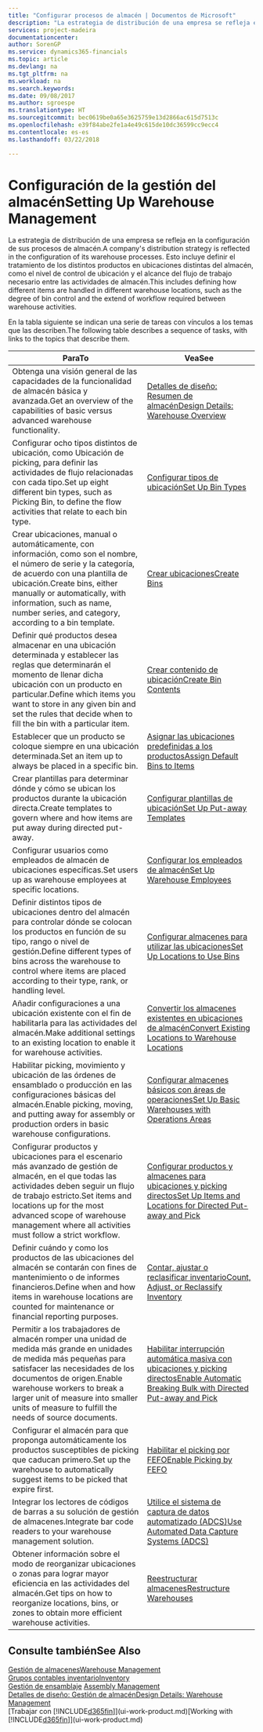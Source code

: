 ```yaml
---
title: "Configurar procesos de almacén | Documentos de Microsoft"
description: "La estrategia de distribución de una empresa se refleja en la configuración de sus procesos de almacén. Esto incluye definir el tratamiento de los distintos productos en ubicaciones distintas del almacén, como el nivel de control de ubicación y el alcance del flujo de trabajo necesario entre las actividades de almacén."
services: project-madeira
documentationcenter: 
author: SorenGP
ms.service: dynamics365-financials
ms.topic: article
ms.devlang: na
ms.tgt_pltfrm: na
ms.workload: na
ms.search.keywords: 
ms.date: 09/08/2017
ms.author: sgroespe
ms.translationtype: HT
ms.sourcegitcommit: bec0619be0a65e3625759e13d2866ac615d7513c
ms.openlocfilehash: e39f84abe2fe1a4e49c615de10dc36599cc9ecc4
ms.contentlocale: es-es
ms.lasthandoff: 03/22/2018

---
```

# <a name="setting-up-warehouse-management"></a><span data-ttu-id="3cfff-104">Configuración de la gestión del almacén</span><span class="sxs-lookup"><span data-stu-id="3cfff-104">Setting Up Warehouse Management</span></span>
<span data-ttu-id="3cfff-105">La estrategia de distribución de una empresa se refleja en la configuración de sus procesos de almacén.</span><span class="sxs-lookup"><span data-stu-id="3cfff-105">A company's distribution strategy is reflected in the configuration of its warehouse processes.</span></span> <span data-ttu-id="3cfff-106">Esto incluye definir el tratamiento de los distintos productos en ubicaciones distintas del almacén, como el nivel de control de ubicación y el alcance del flujo de trabajo necesario entre las actividades de almacén.</span><span class="sxs-lookup"><span data-stu-id="3cfff-106">This includes defining how different items are handled in different warehouse locations, such as the degree of bin control and the extend of workflow required between warehouse activities.</span></span>  

 <span data-ttu-id="3cfff-107">En la tabla siguiente se indican una serie de tareas con vínculos a los temas que las describen.</span><span class="sxs-lookup"><span data-stu-id="3cfff-107">The following table describes a sequence of tasks, with links to the topics that describe them.</span></span>   

|<span data-ttu-id="3cfff-108">**Para**</span><span class="sxs-lookup"><span data-stu-id="3cfff-108">**To**</span></span>|<span data-ttu-id="3cfff-109">**Vea**</span><span class="sxs-lookup"><span data-stu-id="3cfff-109">**See**</span></span>|  
|------------|-------------|  
|<span data-ttu-id="3cfff-110">Obtenga una visión general de las capacidades de la funcionalidad de almacén básica y avanzada.</span><span class="sxs-lookup"><span data-stu-id="3cfff-110">Get an overview of the capabilities of basic versus advanced warehouse functionality.</span></span>|[<span data-ttu-id="3cfff-111">Detalles de diseño: Resumen de almacén</span><span class="sxs-lookup"><span data-stu-id="3cfff-111">Design Details: Warehouse Overview</span></span>](design-details-warehouse-overview.md)|  
|<span data-ttu-id="3cfff-112">Configurar ocho tipos distintos de ubicación, como Ubicación de picking, para definir las actividades de flujo relacionadas con cada tipo.</span><span class="sxs-lookup"><span data-stu-id="3cfff-112">Set up eight different bin types, such as Picking Bin, to define the flow activities that relate to each bin type.</span></span>|[<span data-ttu-id="3cfff-113">Configurar tipos de ubicación</span><span class="sxs-lookup"><span data-stu-id="3cfff-113">Set Up Bin Types</span></span>](warehouse-how-to-set-up-bin-types.md)|  
|<span data-ttu-id="3cfff-114">Crear ubicaciones, manual o automáticamente, con información, como son el nombre, el número de serie y la categoría, de acuerdo con una plantilla de ubicación.</span><span class="sxs-lookup"><span data-stu-id="3cfff-114">Create bins, either manually or automatically, with information, such as name, number series, and category, according to a bin template.</span></span>|[<span data-ttu-id="3cfff-115">Crear ubicaciones</span><span class="sxs-lookup"><span data-stu-id="3cfff-115">Create Bins</span></span>](warehouse-how-to-create-individual-bins.md)|  
|<span data-ttu-id="3cfff-116">Definir qué productos desea almacenar en una ubicación determinada y establecer las reglas que determinarán el momento de llenar dicha ubicación con un producto en particular.</span><span class="sxs-lookup"><span data-stu-id="3cfff-116">Define which items you want to store in any given bin and set the rules that decide when to fill the bin with a particular item.</span></span>|[<span data-ttu-id="3cfff-117">Crear contenido de ubicación</span><span class="sxs-lookup"><span data-stu-id="3cfff-117">Create Bin Contents</span></span>](warehouse-how-to-set-up-bin-contents.md)|  
|<span data-ttu-id="3cfff-118">Establecer que un producto se coloque siempre en una ubicación determinada.</span><span class="sxs-lookup"><span data-stu-id="3cfff-118">Set an item up to always be placed in a specific bin.</span></span>|[<span data-ttu-id="3cfff-119">Asignar las ubicaciones predefinidas a los productos</span><span class="sxs-lookup"><span data-stu-id="3cfff-119">Assign Default Bins to Items</span></span>](warehouse-how-to-assign-default-bins-to-items.md)|
|<span data-ttu-id="3cfff-120">Crear plantillas para determinar dónde y cómo se ubican los productos durante la ubicación directa.</span><span class="sxs-lookup"><span data-stu-id="3cfff-120">Create templates to govern where and how items are put away during directed put-away.</span></span>|[<span data-ttu-id="3cfff-121">Configurar plantillas de ubicación</span><span class="sxs-lookup"><span data-stu-id="3cfff-121">Set Up Put-away Templates</span></span>](warehouse-how-to-set-up-put-away-templates.md)|
|<span data-ttu-id="3cfff-122">Configurar usuarios como empleados de almacén de ubicaciones específicas.</span><span class="sxs-lookup"><span data-stu-id="3cfff-122">Set users up as warehouse employees at specific locations.</span></span>|[<span data-ttu-id="3cfff-123">Configurar los empleados de almacén</span><span class="sxs-lookup"><span data-stu-id="3cfff-123">Set Up Warehouse Employees</span></span>](warehouse-how-to-set-up-warehouse-employees.md)|
|<span data-ttu-id="3cfff-124">Definir distintos tipos de ubicaciones dentro del almacén para controlar dónde se colocan los productos en función de su tipo, rango o nivel de gestión.</span><span class="sxs-lookup"><span data-stu-id="3cfff-124">Define different types of bins across the warehouse to control where items are placed according to their type, rank, or handling level.</span></span>|[<span data-ttu-id="3cfff-125">Configurar almacenes para utilizar las ubicaciones</span><span class="sxs-lookup"><span data-stu-id="3cfff-125">Set Up Locations to Use Bins</span></span>](warehouse-how-to-set-up-locations-to-use-bins.md)|
|<span data-ttu-id="3cfff-126">Añadir configuraciones a una ubicación existente con el fin de habilitarla para las actividades del almacén.</span><span class="sxs-lookup"><span data-stu-id="3cfff-126">Make additional settings to an existing location to enable it for warehouse activities.</span></span>|[<span data-ttu-id="3cfff-127">Convertir los almacenes existentes en ubicaciones de almacén</span><span class="sxs-lookup"><span data-stu-id="3cfff-127">Convert Existing Locations to Warehouse Locations</span></span>](warehouse-how-to-convert-existing-locations-to-warehouse-locations.md)|
|<span data-ttu-id="3cfff-128">Habilitar picking, movimiento y ubicación de las órdenes de ensamblado o producción en las configuraciones básicas del almacén.</span><span class="sxs-lookup"><span data-stu-id="3cfff-128">Enable picking, moving, and putting away for assembly or production orders in basic warehouse configurations.</span></span>|[<span data-ttu-id="3cfff-129">Configurar almacenes básicos con áreas de operaciones</span><span class="sxs-lookup"><span data-stu-id="3cfff-129">Set Up Basic Warehouses with Operations Areas</span></span>](warehouse-how-to-set-up-basic-warehouses-with-operations-areas.md)|  
|<span data-ttu-id="3cfff-130">Configurar productos y ubicaciones para el escenario más avanzado de gestión de almacén, en el que todas las actividades deben seguir un flujo de trabajo estricto.</span><span class="sxs-lookup"><span data-stu-id="3cfff-130">Set items and locations up for the most advanced scope of warehouse management where all activities must follow a strict workflow.</span></span>|[<span data-ttu-id="3cfff-131">Configurar productos y almacenes para ubicaciones y picking directos</span><span class="sxs-lookup"><span data-stu-id="3cfff-131">Set Up Items and Locations for Directed Put-away and Pick</span></span>](warehouse-how-to-set-up-items-for-directed-put-away-and-pick.md)|  
|<span data-ttu-id="3cfff-132">Definir cuándo y como los productos de las ubicaciones del almacén se contarán con fines de mantenimiento o de informes financieros.</span><span class="sxs-lookup"><span data-stu-id="3cfff-132">Define when and how items in warehouse locations are counted for maintenance or financial reporting purposes.</span></span>|[<span data-ttu-id="3cfff-133">Contar, ajustar o reclasificar inventario</span><span class="sxs-lookup"><span data-stu-id="3cfff-133">Count, Adjust, or Reclassify Inventory</span></span>](inventory-how-count-adjust-reclassify.md)|
|<span data-ttu-id="3cfff-134">Permitir a los trabajadores de almacén romper una unidad de medida más grande en unidades de medida más pequeñas para satisfacer las necesidades de los documentos de origen.</span><span class="sxs-lookup"><span data-stu-id="3cfff-134">Enable warehouse workers to break a larger unit of measure into smaller units of measure to fulfill the needs of source documents.</span></span>|[<span data-ttu-id="3cfff-135">Habilitar interrupción automática masiva con ubicaciones y picking directos</span><span class="sxs-lookup"><span data-stu-id="3cfff-135">Enable Automatic Breaking Bulk with Directed Put-away and Pick</span></span>](warehouse-enable-automatic-breaking-bulk-with-directed-put-away-and-pick.md)|  
|<span data-ttu-id="3cfff-136">Configurar el almacén para que proponga automáticamente los productos susceptibles de picking que caducan primero.</span><span class="sxs-lookup"><span data-stu-id="3cfff-136">Set up the warehouse to automatically suggest items to be picked that expire first.</span></span>|[<span data-ttu-id="3cfff-137">Habilitar el picking por FEFO</span><span class="sxs-lookup"><span data-stu-id="3cfff-137">Enable Picking by FEFO</span></span>](warehouse-picking-by-fefo.md)|
|<span data-ttu-id="3cfff-138">Integrar los lectores de códigos de barras a su solución de gestión de almacenes.</span><span class="sxs-lookup"><span data-stu-id="3cfff-138">Integrate bar code readers to your warehouse management solution.</span></span>|[<span data-ttu-id="3cfff-139">Utilice el sistema de captura de datos automatizado (ADCS)</span><span class="sxs-lookup"><span data-stu-id="3cfff-139">Use Automated Data Capture Systems (ADCS)</span></span>](warehouse-use-automated-data-capture-systems-adcs.md)|  
|<span data-ttu-id="3cfff-140">Obtener información sobre el modo de reorganizar ubicaciones o zonas para lograr mayor eficiencia en las actividades del almacén.</span><span class="sxs-lookup"><span data-stu-id="3cfff-140">Get tips on how to reorganize locations, bins, or zones to obtain more efficient warehouse activities.</span></span>|[<span data-ttu-id="3cfff-141">Reestructurar almacenes</span><span class="sxs-lookup"><span data-stu-id="3cfff-141">Restructure Warehouses</span></span>](warehouse-how-to-restructure-warehouses.md)|  

## <a name="see-also"></a><span data-ttu-id="3cfff-142">Consulte también</span><span class="sxs-lookup"><span data-stu-id="3cfff-142">See Also</span></span>  
[<span data-ttu-id="3cfff-143">Gestión de almacenes</span><span class="sxs-lookup"><span data-stu-id="3cfff-143">Warehouse Management</span></span>](warehouse-manage-warehouse.md)  
[<span data-ttu-id="3cfff-144">Grupos contables inventario</span><span class="sxs-lookup"><span data-stu-id="3cfff-144">Inventory</span></span>](inventory-manage-inventory.md)  
<span data-ttu-id="3cfff-145">[Gestión de ensamblaje](assembly-assemble-items.md)  </span><span class="sxs-lookup"><span data-stu-id="3cfff-145">[Assembly Management](assembly-assemble-items.md)  </span></span>  
[<span data-ttu-id="3cfff-146">Detalles de diseño: Gestión de almacén</span><span class="sxs-lookup"><span data-stu-id="3cfff-146">Design Details: Warehouse Management</span></span>](design-details-warehouse-management.md)  
<span data-ttu-id="3cfff-147">[Trabajar con [!INCLUDE[d365fin](includes/d365fin_md.md)]](ui-work-product.md)</span><span class="sxs-lookup"><span data-stu-id="3cfff-147">[Working with [!INCLUDE[d365fin](includes/d365fin_md.md)]](ui-work-product.md)</span></span>

